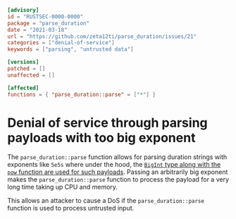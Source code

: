 ```toml
[advisory]
id = "RUSTSEC-0000-0000"
package = "parse_duration"
date = "2021-03-18"
url = "https://github.com/zeta12ti/parse_duration/issues/21"
categories = ["denial-of-service"]
keywords = ["parsing", "untrusted data"]

[versions]
patched = []
unaffected = []

[affected]
functions = { "parse_duration::parse" = ["*"] }
```

# Denial of service through parsing payloads with too big exponent

The `parse_duration::parse` function allows for parsing duration strings with exponents like `5e5s` where under the hood, the [`BigInt` type along with the `pow` function are used for such payloads](https://github.com/zeta12ti/parse_duration/blob/26940ab5cd4e3a9d6bd97aa101f8d4bbfd18ee8c/src/parse.rs#L335). Passing an arbitrarily big exponent makes the `parse_duration::parse` function to process the payload for a very long time taking up CPU and memory.

This allows an attacker to cause a DoS if the `parse_duration::parse` function is used to process untrusted input.
